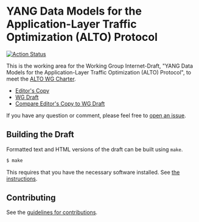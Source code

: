 # YANG Data Models for the Application-Layer Traffic Optimization (ALTO) Protocol

[![Action Status](https://github.com/ietf-wg-alto/draft-ietf-alto-oam-yang/actions/workflows/ghpages.yml/badge.svg)](https://github.com/ietf-wg-alto/draft-ietf-alto-oam-yang/actions/workflows/ghpages.yml)

This is the working area for the Working Group Internet-Draft, "YANG Data Models for the Application-Layer Traffic Optimization (ALTO) Protocol", to meet the
[ALTO WG Charter](https://datatracker.ietf.org/doc/charter-ietf-alto/).

* [Editor's Copy](https://ietf-wg-alto.github.io/draft-ietf-alto-oam-yang/#go.draft-ietf-alto-oam-yang.html)
* [WG Draft](https://tools.ietf.org/html/draft-ietf-alto-oam-yang)
* [Compare Editor's Copy to WG Draft](https://ietf-wg-alto.github.io/draft-ietf-alto-oam-yang/#go.draft-ietf-alto-oam-yang.diff)

If you have any question or comment, please feel free to
[open an issue](https://github.com/ietf-wg-alto/draft-ietf-alto-oam-yang/issues).

## Building the Draft

Formatted text and HTML versions of the draft can be built using `make`.

```sh
$ make
```

This requires that you have the necessary software installed.  See
[the instructions](https://github.com/martinthomson/i-d-template/blob/master/doc/SETUP.md).


## Contributing

See the
[guidelines for contributions](https://github.com/ietf-wg-alto/draft-ietf-alto-oam-yang/blob/main/CONTRIBUTING.md).
